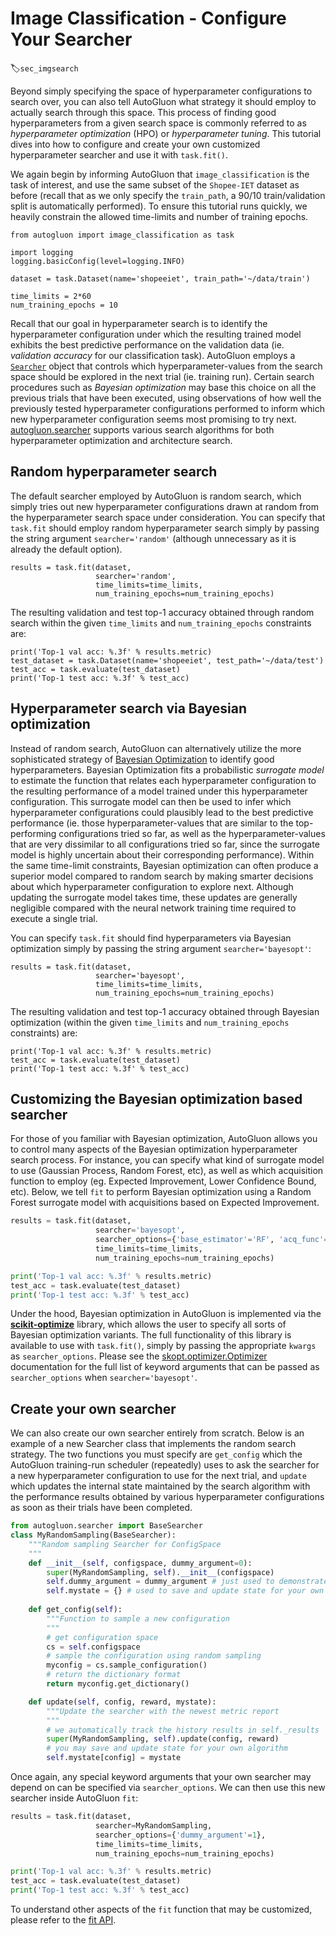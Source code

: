 # Image Classification - Configure Your Searcher
:label:`sec_imgsearch`


Beyond simply specifying the space of hyperparameter configurations to search over, you can also tell AutoGluon what strategy it should employ to actually search through this space.  This process of finding good hyperparameters from a given search space is commonly referred to as *hyperparameter optimization* (HPO) or *hyperparameter tuning*.  This tutorial dives into how to configure and create your own customized hyperparameter searcher and use it with `task.fit()`.

We again begin by informing AutoGluon that `image_classification` is the task of interest, and  use the same subset of the `Shopee-IET` dataset as before (recall that as we only specify the `train_path`, a 90/10 train/validation split is automatically performed).  To ensure this tutorial runs quickly, we heavily constrain the allowed time-limits and number of training epochs.

```{.python .input}
from autogluon import image_classification as task

import logging
logging.basicConfig(level=logging.INFO)

dataset = task.Dataset(name='shopeeiet', train_path='~/data/train')

time_limits = 2*60
num_training_epochs = 10
```

Recall that our goal in hyperparameter search is to identify the hyperparameter configuration under which the resulting trained model exhibits the best predictive performance on the validation data (ie. *validation accuracy* for our classification task).  AutoGluon employs a [`Searcher`](../api/autogluon.searcher.html) object that controls which hyperparameter-values from the search space should be explored in the next trial (ie. training run). Certain search procedures such as *Bayesian optimization* may base this choice on all the previous trials that have been executed, using observations of how well the previously tested hyperparameter configurations performed to inform which new hyperparameter configuration seems most promising to try next.  [autogluon.searcher](../api/autogluon.searcher.html) supports various search algorithms for both hyperparameter optimization and architecture search. 

## Random hyperparameter search

The default searcher employed by AutoGluon is random search, which simply tries out new hyperparameter configurations drawn at random from the hyperparameter search space under consideration. You can specify that `task.fit` should employ random hyperparameter search simply by passing the string argument `searcher='random'` (although unnecessary as it is already the default option).

```{.python .input}
results = task.fit(dataset,
                   searcher='random',
                   time_limits=time_limits,
                   num_training_epochs=num_training_epochs)
```

The resulting validation and test top-1 accuracy obtained through random search within the given `time_limits` and `num_training_epochs` constraints are:

```{.python .input}
print('Top-1 val acc: %.3f' % results.metric)
test_dataset = task.Dataset(name='shopeeiet', test_path='~/data/test')
test_acc = task.evaluate(test_dataset)
print('Top-1 test acc: %.3f' % test_acc)
```

## Hyperparameter search via Bayesian optimization

Instead of random search, AutoGluon can alternatively utilize the more sophisticated strategy of [Bayesian Optimization](../api/autogluon.searcher.html) to identify good hyperparameters.  Bayesian Optimization fits a probabilistic *surrogate model* to estimate the function that relates each hyperparameter configuration to the resulting performance of a model trained under this hyperparameter configuration. This surrogate model can then be used to infer which hyperparameter configurations could plausibly lead to the best predictive performance (ie. those hyperparameter-values that are similar to the top-performing configurations tried so far, as well as the hyperparameter-values that are very dissimilar to all configurations tried so far, since the surrogate model is highly uncertain about their corresponding performance). Within the same time-limit constraints, Bayesian optimization can often produce a superior model  compared to random search by making smarter decisions about which hyperparameter configuration to explore next. Although updating the surrogate model takes time, these updates are generally negligible compared with the neural network training time required to execute a single trial. 

You can specify `task.fit` should find hyperparameters via Bayesian optimization simply by passing the string argument `searcher='bayesopt'`:

```{.python .input}
results = task.fit(dataset,
                   searcher='bayesopt',
                   time_limits=time_limits,
                   num_training_epochs=num_training_epochs)
```

The resulting validation and test top-1 accuracy obtained through Bayesian optimization (within the given `time_limits` and `num_training_epochs` constraints) are:

```{.python .input}
print('Top-1 val acc: %.3f' % results.metric)
test_acc = task.evaluate(test_dataset)
print('Top-1 test acc: %.3f' % test_acc)
```

## Customizing the Bayesian optimization based searcher

For those of you familiar with Bayesian optimization, AutoGluon allows you to control many aspects of the Bayesian optimization hyperparameter search process.  For instance, you can specify what kind of surrogate model to use (Gaussian Process, Random Forest, etc), as well as which acquisition function to employ (eg. Expected Improvement, Lower Confidence Bound, etc).  Below, we tell `fit` to perform Bayesian optimization using a Random Forest surrogate model with acquisitions based on Expected Improvement.

```python
results = task.fit(dataset,
                   searcher='bayesopt', 
                   searcher_options={'base_estimator'='RF', 'acq_func'='EI'},
                   time_limits=time_limits,
                   num_training_epochs=num_training_epochs)

print('Top-1 val acc: %.3f' % results.metric)
test_acc = task.evaluate(test_dataset)
print('Top-1 test acc: %.3f' % test_acc)
```

Under the hood, Bayesian optimization in AutoGluon is implemented via the [**scikit-optimize**](https://scikit-optimize.github.io/) library, which allows the user to specify all sorts of Bayesian optimization variants. The full functionality of this library is available to use with `task.fit()`, simply by passing the appropriate `kwargs` as `searcher_options`.  Please see the [skopt.optimizer.Optimizer](http://scikit-optimize.github.io/optimizer/index.html#skopt.optimizer.Optimizer) documentation for the full list of keyword arguments that can be passed as `searcher_options` when `searcher='bayesopt'`.

## Create your own searcher

We can also create our own searcher entirely from scratch. Below is an example of a new Searcher class that implements the random search strategy. The two functions you must specify are `get_config` which the AutoGluon training-run scheduler (repeatedly) uses to ask the searcher for a new hyperparameter configuration to use for the next trial, and `update` which updates the internal state maintained by the search algorithm with the performance results obtained by various hyperparameter configurations as soon as their trials have been completed.

```python
from autogluon.searcher import BaseSearcher
class MyRandomSampling(BaseSearcher):
    """Random sampling Searcher for ConfigSpace
    """
    def __init__(self, configspace, dummy_argument=0):
        super(MyRandomSampling, self).__init__(configspace)
        self.dummy_argument = dummy_argument # just used to demonstrate how to pass keyword arguments to your searcher
        self.mystate = {} # used to save and update state for your own algorithm
        
    def get_config(self):
        """Function to sample a new configuration
        """
        # get configuration space
        cs = self.configspace
        # sample the configuration using random sampling
        myconfig = cs.sample_configuration()
        # return the dictionary format
        return myconfig.get_dictionary()

    def update(self, config, reward, mystate):
        """Update the searcher with the newest metric report
        """
        # we automatically track the history results in self._results
        super(MyRandomSampling, self).update(config, reward)
        # you may save and update state for your own algorithm
        self.mystate[config] = mystate
```

Once again, any special keyword arguments that your own searcher may depend on can be specified via `searcher_options`.
We can then use this new searcher inside AutoGluon `fit`:

```python
results = task.fit(dataset,
                   searcher=MyRandomSampling,
                   searcher_options={'dummy_argument'=1},
                   time_limits=time_limits,
                   num_training_epochs=num_training_epochs)

print('Top-1 val acc: %.3f' % results.metric)
test_acc = task.evaluate(test_dataset)
print('Top-1 test acc: %.3f' % test_acc)
```

To understand other aspects of the `fit` function that may be customized, please refer to the [fit API](../api/autogluon.task.image_classification.html#autogluon.task.image_classification.ImageClassification.fit).
